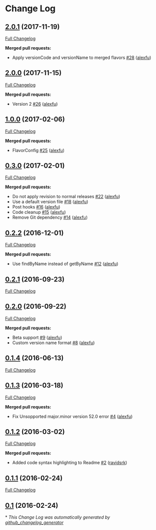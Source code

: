 # Change Log

## [2.0.1](https://github.com/alexfu/androidautoversion/tree/2.0.1) (2017-11-19)
[Full Changelog](https://github.com/alexfu/androidautoversion/compare/2.0.0...2.0.1)

**Merged pull requests:**

- Apply versionCode and versionName to merged flavors [\#28](https://github.com/alexfu/androidautoversion/pull/28) ([alexfu](https://github.com/alexfu))

## [2.0.0](https://github.com/alexfu/androidautoversion/tree/2.0.0) (2017-11-15)
[Full Changelog](https://github.com/alexfu/androidautoversion/compare/1.0.0...2.0.0)

**Merged pull requests:**

- Version 2 [\#26](https://github.com/alexfu/androidautoversion/pull/26) ([alexfu](https://github.com/alexfu))

## [1.0.0](https://github.com/alexfu/androidautoversion/tree/1.0.0) (2017-02-06)
[Full Changelog](https://github.com/alexfu/androidautoversion/compare/0.3.0...1.0.0)

**Merged pull requests:**

- FlavorConfig [\#25](https://github.com/alexfu/androidautoversion/pull/25) ([alexfu](https://github.com/alexfu))

## [0.3.0](https://github.com/alexfu/androidautoversion/tree/0.3.0) (2017-02-01)
[Full Changelog](https://github.com/alexfu/androidautoversion/compare/0.2.2...0.3.0)

**Merged pull requests:**

- Do not apply revision to normal releases [\#22](https://github.com/alexfu/androidautoversion/pull/22) ([alexfu](https://github.com/alexfu))
- Use a default version file [\#18](https://github.com/alexfu/androidautoversion/pull/18) ([alexfu](https://github.com/alexfu))
- Post hooks [\#16](https://github.com/alexfu/androidautoversion/pull/16) ([alexfu](https://github.com/alexfu))
- Code cleanup [\#15](https://github.com/alexfu/androidautoversion/pull/15) ([alexfu](https://github.com/alexfu))
- Remove Git dependency [\#14](https://github.com/alexfu/androidautoversion/pull/14) ([alexfu](https://github.com/alexfu))

## [0.2.2](https://github.com/alexfu/androidautoversion/tree/0.2.2) (2016-12-01)
[Full Changelog](https://github.com/alexfu/androidautoversion/compare/0.2.1...0.2.2)

**Merged pull requests:**

- Use findByName instead of getByName [\#12](https://github.com/alexfu/androidautoversion/pull/12) ([alexfu](https://github.com/alexfu))

## [0.2.1](https://github.com/alexfu/androidautoversion/tree/0.2.1) (2016-09-23)
[Full Changelog](https://github.com/alexfu/androidautoversion/compare/0.2.0...0.2.1)

## [0.2.0](https://github.com/alexfu/androidautoversion/tree/0.2.0) (2016-09-22)
[Full Changelog](https://github.com/alexfu/androidautoversion/compare/0.1.4...0.2.0)

**Merged pull requests:**

- Beta support [\#9](https://github.com/alexfu/androidautoversion/pull/9) ([alexfu](https://github.com/alexfu))
- Custom version name format [\#8](https://github.com/alexfu/androidautoversion/pull/8) ([alexfu](https://github.com/alexfu))

## [0.1.4](https://github.com/alexfu/androidautoversion/tree/0.1.4) (2016-06-13)
[Full Changelog](https://github.com/alexfu/androidautoversion/compare/0.1.3...0.1.4)

## [0.1.3](https://github.com/alexfu/androidautoversion/tree/0.1.3) (2016-03-18)
[Full Changelog](https://github.com/alexfu/androidautoversion/compare/0.1.2...0.1.3)

**Merged pull requests:**

- Fix Unsopported major.minor version 52.0 error [\#4](https://github.com/alexfu/androidautoversion/pull/4) ([alexfu](https://github.com/alexfu))

## [0.1.2](https://github.com/alexfu/androidautoversion/tree/0.1.2) (2016-03-02)
[Full Changelog](https://github.com/alexfu/androidautoversion/compare/0.1.1...0.1.2)

**Merged pull requests:**

- Added code syntax highlighting to Readme [\#2](https://github.com/alexfu/androidautoversion/pull/2) ([ravidsrk](https://github.com/ravidsrk))

## [0.1.1](https://github.com/alexfu/androidautoversion/tree/0.1.1) (2016-02-24)
[Full Changelog](https://github.com/alexfu/androidautoversion/compare/0.1...0.1.1)

## [0.1](https://github.com/alexfu/androidautoversion/tree/0.1) (2016-02-24)


\* *This Change Log was automatically generated by [github_changelog_generator](https://github.com/skywinder/Github-Changelog-Generator)*